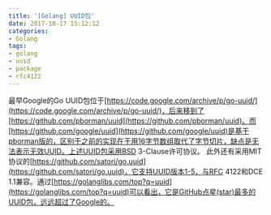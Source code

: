 ```yaml
---
title: '[Golang] UUID包'
date: 2017-10-17 15:12:12
categories: 
- Golang
tags: 
- golang
- uuid
- package
- rfc4122
---
```

最早Google的Go UUID包位于[https://code.google.com/archive/p/go-uuid/](https://code.google.com/archive/p/go-uuid/)，后来移到了[https://github.com/pborman/uuid](https://github.com/pborman/uuid)。而[https://github.com/google/uuid](https://github.com/google/uuid)是基于pborman版的，区别于之前的实现在于用16字节数组取代了字节切片，缺点是无法表示无效UUID。上述UUID包采用BSD 3-Clause许可协议。 
此外还有采用MIT协议的[https://github.com/satori/go.uuid](https://github.com/satori/go.uuid)，它支持UUID版本1-5，与RFC 4122和DCE 1.1兼容。通过[https://golanglibs.com/top?q=uuid](https://golanglibs.com/top?q=uuid)可以看出，它是GitHub点星(star)最多的UUID包，远远超过了Google的。